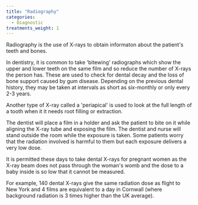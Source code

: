 ```yaml
---
title: "Radiography"
categories:
  - Diagnostic
treatments_weight: 1
---
```


Radiography is the use of X-rays to obtain informaton about the patient's teeth and bones.

In dentistry, it is common to take 'bitewing' radiographs which show the upper and lower teeth on the same film and so reduce the number of X-rays the person has. These are used to check for dental decay and the loss of bone support caused by gum disease. Depending on the previous dental history, they may be taken at intervals as short as six-monthly or only every 2-3 years.

Another type of X-ray called a 'periapical' is used to look at the full length of a tooth when it it needs root filling or extraction.

The dentist will place a film in a holder and ask the patient to bite on it while aligning the X-ray tube and exposing the film. The dentist and nurse will stand outside the room while the exposure is taken. Some patients worry that the radiation involved is harmful to them but each exposure delivers a very low dose.

It is permitted these days to take dental X-rays for pregnant women as the X-ray beam does not pass through the woman's womb and the dose to a baby inside is so low that it cannot be measured.

For example, 140 dental X-rays give the same radiation dose as flight to New York and 4 films are equivalent to a day in Cornwall (where background radiation is 3 times higher than the UK average).
